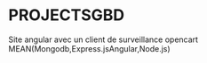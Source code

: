 # PROJECTSGBD
Site angular avec un client de surveillance opencart  MEAN(Mongodb,Express.jsAngular,Node.js)
